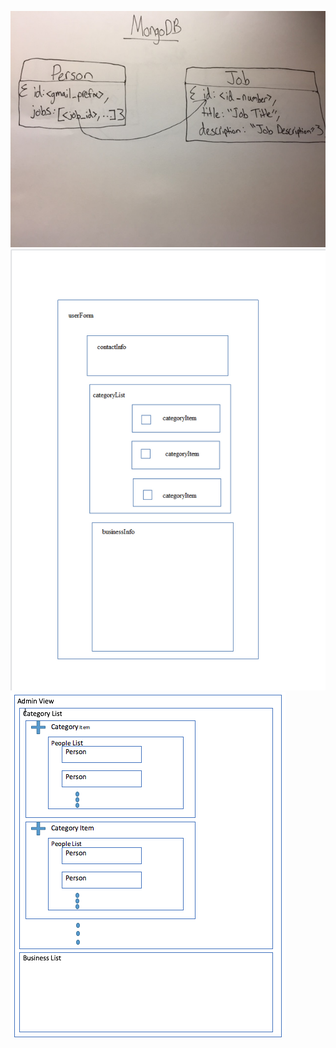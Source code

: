![alt tag](https://github.com/DuttonVolunteerPortal/server/blob/master/project/IMG_3498.JPG)
![alt tag](https://github.com/DuttonVolunteerPortal/server/blob/master/project/userViewV2.png)
![alt tag](https://github.com/DuttonVolunteerPortal/server/blob/master/project/AdminViewV1.png)
